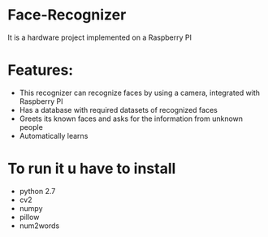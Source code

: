 # Face-Recognizer

It is a hardware project implemented on a Raspberry PI

# Features:
* This recognizer can recognize faces by using a camera, integrated with Raspberry PI
* Has a database with required datasets of recognized faces
* Greets its known faces and asks for the information from unknown people
* Automatically learns

# To run it u have to install
  * python 2.7
  * cv2
  * numpy
  * pillow
  * num2words
